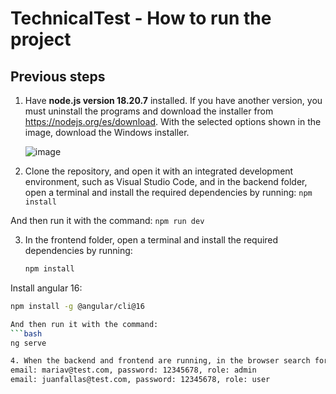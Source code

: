 # TechnicalTest - How to run the project

## Previous steps

1. Have **node.js version 18.20.7** installed. If you have another version, you must uninstall the programs and download the installer from https://nodejs.org/es/download. With the selected options shown in the image, download the Windows installer.
   
   ![image](https://github.com/user-attachments/assets/0ec6005c-74b1-4e29-80b1-b2829b0c3da0)

2. Clone the repository, and open it with an integrated development environment, such as Visual Studio Code, and in the backend folder, open a terminal and install the required dependencies by running:
   `npm install`
   
And then run it with the command:
   `npm run dev`

3. In the frontend folder, open a terminal and install the required dependencies by running:
   ```bash
   npm install

Install angular 16:
   ```bash
  npm install -g @angular/cli@16

And then run it with the command:
   ```bash
   ng serve

4. When the backend and frontend are running, in the browser search for http://localhost:4200/login, to log in there are 2 users:
   email: mariav@test.com, password: 12345678, role: admin
   email: juanfallas@test.com, password: 12345678, role: user

